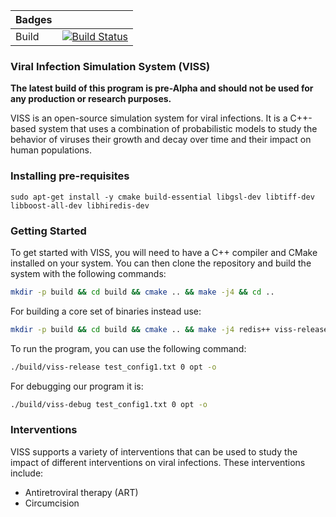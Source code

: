 | Badges     |  |
|------------|------------------------------------------------------------------------------------------------------------------------------------------------------------------------------------------------------------------------------------------------------------------------------------------------------------------------------------------------------------------------------------------------------------------------------------------------------------------|
| Build      | [![Build Status](https://github.com/twigglits/viss/actions/workflows/c-cpp.yml/badge.svg?branch=main)](https://github.com/twigglits/viss/actions) |

### Viral Infection Simulation System (VISS)


**The latest build of this program is pre-Alpha and should not be used for any production or research purposes.**


VISS is an open-source simulation system for viral infections. It is a C++-based system that uses a combination of probabilistic models to study the behavior of viruses their growth and decay over time and their impact on human populations.

### Installing pre-requisites

```
sudo apt-get install -y cmake build-essential libgsl-dev libtiff-dev libboost-all-dev libhiredis-dev
```

### Getting Started

To get started with VISS, you will need to have a C++ compiler and CMake installed on your system. You can then clone the repository and build the system with the following  commands:

```bash
mkdir -p build && cd build && cmake .. && make -j4 && cd ..
```

For building a core set of binaries instead use:
```bash
mkdir -p build && cd build && cmake .. && make -j4 redis++ viss-release viss-api && cd ..
```

To run the program, you can use the following command:

```bash
./build/viss-release test_config1.txt 0 opt -o
```

For debugging our program it is:
```bash
./build/viss-debug test_config1.txt 0 opt -o
```

### Interventions

VISS supports a variety of interventions that can be used to study the impact of different interventions on viral infections. These interventions include:

- Antiretroviral therapy (ART)
- Circumcision
